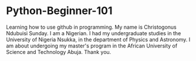 # Python-Beginner-101
Learning how to use github in programming.
My name is Christogonus Ndubuisi Sunday. I am a Nigerian. I had my undergraduate studies in the University of Nigeria Nsukka, in the department of Physics and Astronomy.
I am about undergoing my master's program in the African University of Science and Technology Abuja. Thank you.
